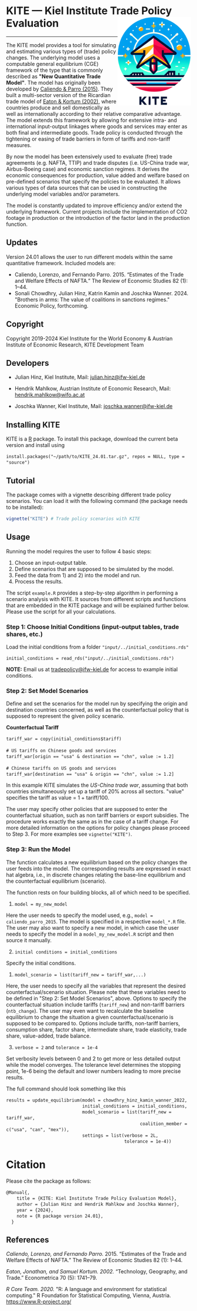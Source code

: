 # KITE — Kiel Institute Trade Policy Evaluation <img src="man/figures/logo_kite.png" align="right" width="200" height="240"/>
***

The KITE model provides a tool for simulating and estimating various types of (trade) policy changes. The underlying model uses a computable general equilibrium (CGE) framework of the type that is commonly described as **"New Quantitative Trade Model"**. The model has originally been developed by [Caliendo & Parro (2015)](#1). They built a multi-sector version of the Ricardian trade model of [Eaton & Kortum (2002)](#2), where countries produce and sell domestically as well as internationally according to their relative comparative advantage. The model extends this framework by allowing for extensive intra- and international input-output linkages where goods and services may enter as both final and intermediate goods. Trade policy is conducted through the tightening or easing of trade barriers in form of tariffs and non-tariff measures.

By now the model has been extensively used to evaluate (free) trade agreements (e.g. NAFTA, TTIP) and trade disputes (i.e. US-China trade war, Airbus-Boeing case) and economic sanction regimes. It derives the economic consequences for production, value added and welfare based on pre-defined scenarios that specify the policies to be evaluated. It allows various types of data sources that can be used in constructing the underlying model variables and/or parameters.

The model is constantly updated to improve efficiency and/or extend the underlying framework. Current projects include the implementation of CO2 footage in production or the introduction of the factor land in the production function.

## Updates

Version 24.01 allows the user to run different models within the same quantitative framework. Included models are:
- Caliendo, Lorenzo, and Fernando Parro. 2015. “Estimates of the Trade and Welfare Effects of NAFTA.” The Review of Economic Studies 82 (1): 1–44.
- Sonali Chowdhry, Julian Hinz, Katrin Kamin and Joschka Wanner. 2024. "Brothers in arms: The value of coalitions in sanctions regimes." Economic Policy, forthcoming.

## Copyright

Copyright 2019-2024 Kiel Institute for the World Economy & Austrian Institute of Economic Research, KITE Development Team

## Developers

* Julian Hinz, Kiel Institute, Mail: [julian.hinz@ifw-kiel.de](mailto:julian.hinz@ifw-kiel.de)
  
* Hendrik Mahlkow, Austrian Institute of Economic Research, Mail: [hendrik.mahlkow@wifo.ac.at](mailto:hendrik.mahlkow@wifo.ac.at)
  
* Joschka Wanner, Kiel Institute, Mail: [joschka.wanner@ifw-kiel.de](mailto:joschka.wanner@ifw-kiel.de)

## Installing KITE

KITE is a [R](#3) package. To install this package, download the current beta version and install using

```{R}
install.packages("~/path/to/KITE_24.01.tar.gz", repos = NULL, type = "source")
```

## Tutorial

The package comes with a vignette describing different trade policy scenarios. You can load it with the following command (the package needs to be installed):

```r
vignette("KITE") # Trade policy scenarios with KITE
```

## Usage

Running the model requires the user to follow 4 basic steps:

1. Choose an input-output table.
2. Define scenarios that are supposed to be simulated by the model.
3. Feed the data from 1) and 2) into the model and run.
4. Process the results.


The script `example.R` provides a step-by-step algorithm in performing a scenario analysis with KITE. It sources from different scripts and functions that are embedded in the KITE package and will be explained further below. Please use the script for all your calculations.

### Step 1: Choose Initial Conditions (input-output tables, trade shares, etc.)

Load the initial conditions from a folder `"input/../initial_conditions.rds"`

```{R}
initial_conditions = read_rds("input/../initial_conditions.rds")
```

**NOTE:** Email us at [tradepolicy@ifw-kiel.de](mailto:tradepolicy@ifw-kiel.de) for access to example initial conditions.

### Step 2: Set Model Scenarios

Define and set the scenarios for the model run by specifying the origin and destination countries concerned, as well as the counterfactual policy that is supposed to represent the given policy scenario. 

**Counterfactual Tariff**
```{R}
tariff_war = copy(initial_conditions$tariff)

# US tariffs on Chinese goods and services
tariff_war[origin == "usa" & destination == "chn", value := 1.2]

# Chinese tariffs on US goods and services
tariff_war[destination == "usa" & origin == "chn", value := 1.2]

```

In this example KITE simulates the *US-China trade war*, assuming that both countries simultaneously set up a tariff of 20% across all sectors. "value" specifies the tariff as value = 1 + tariff/100.

The user may specify other policies that are supposed to enter the counterfactual situation, such as non tariff barriers or export subsidies. The procedure works exactly the same as in the case of a tariff change. For more detailed information on the options for policy changes please proceed to Step 3. For more examples see `vignette("KITE")`. 


### Step 3: Run the Model

The function calculates a new equilibrium based on the policy changes the user feeds into the model. The corresponding results are expressed in exact hat algebra, i.e., in discrete changes relating the base-line equilibrium and the counterfactual equilibrium (scenario). 

The function rests on four building blocks, all of which need to be specified.

1. `model = my_new_model`

Here the user needs to specify the model used, e.g., `model = caliendo_parro_2015`. The model is specified in a respective `model_*.R` file. The user may also want to specify a new model, in which case the user needs to specify the model in a `model_my_new_model.R` script and then source it manually.

2. `initial conditions = initial_conditions`

Specify the initial conditions.

1. `model_scenario = list(tariff_new = tariff_war,...)`

Here, the user needs to specify all the variables that represent the desired counterfactual/scenario situation. Please note that these variables need to be defined in "Step 2: Set Model Scenarios", above. Options to specify the counterfactual situation include tariffs (`tariff_new`) and non-tariff barriers (`ntb_change`). The user may even want to recalculate the baseline equilibrium to change the situation a given counterfactual/scenario is supposed to be compared to. Options include tariffs, non-tariff barriers, consumption share, factor share, intermediate share, trade elasticity, trade share, value-added, trade balance.

3. `verbose = 2` and `tolerance = 1e-4`

Set verbosity levels between 0 and 2 to get more or less detailed output while the model converges. The tolerance level determines the stopping point, 1e-6 being the default and lower numbers leading to more precise results.

The full command should look something like this

```{R}
results = update_equilibrium(model = chowdhry_hinz_kamin_wanner_2022,
                             initial_conditions = initial_conditions,
                             model_scenario = list(tariff_new = tariff_war,
                                                   coalition_member = c("usa", "can", "mex")),
                             settings = list(verbose = 2L,
                                             tolerance = 1e-4))
```

# Citation

Please cite the package as follows:

```{bibtex}
@Manual{,
    title = {KITE: Kiel Institute Trade Policy Evaluation Model},
    author = {Julian Hinz and Hendrik Mahlkow and Joschka Wanner},
    year = {2024},
    note = {R package version 24.01},
  }
```

## References

<i id="#1">Caliendo, Lorenzo, and Fernando Parro.</i> 2015. “Estimates of the Trade and Welfare Effects of NAFTA.” The Review of Economic Studies 82 (1): 1–44.

<i id="#2">Eaton, Jonathan, and Samuel Kortum. 2002.</i> “Technology, Geography, and Trade.” Econometrica 70 (5): 1741–79.

<i id="#3">R Core Team. 2020.</i> "R: A language and environment for statistical computing." R Foundation for Statistical Computing, Vienna, Austria.  https://www.R-project.org/

